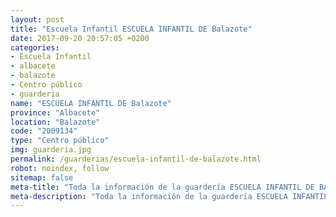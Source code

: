 ```yaml
---
layout: post
title: "Escuela Infantil ESCUELA INFANTIL DE Balazote"
date: 2017-09-20 20:57:05 +0200
categories:
- Escuela Infantil
- albacete
- balazote
- Centro público
- guarderia
name: "ESCUELA INFANTIL DE Balazote"
province: "Albacete"
location: "Balazote"
code: "2009134"
type: "Centro público"
img: guarderia.jpg
permalink: /guarderias/escuela-infantil-de-balazote.html
robot: noindex, follow
sitemap: false
meta-title: "Toda la información de la guardería ESCUELA INFANTIL DE BALAZOTE"
meta-description: "Toda la información de la guardería ESCUELA INFANTIL DE BALAZOTE"
---
```

